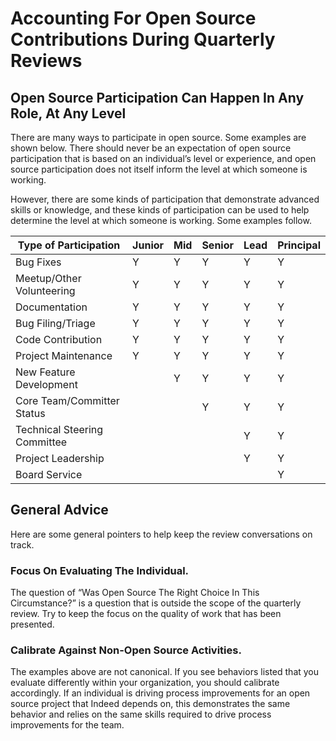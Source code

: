 # Accounting For Open Source Contributions During Quarterly Reviews

## Open Source Participation Can Happen In Any Role, At Any Level

There are many ways to participate in open source. Some examples are shown below. There should never be an expectation of open source participation that is based on an individual’s level or experience, and open source participation does not itself inform the level at which someone is working.

However, there are some kinds of participation that demonstrate advanced skills or knowledge, and these kinds of participation can be used to help determine the level at which someone is working. Some examples follow.



Type of Participation| Junior| Mid | Senior| Lead| Principal
---------------------| ------| ---| -------| ----| ---------| 
Bug Fixes | Y| Y | Y | Y | Y 
Meetup/Other Volunteering | Y| Y | Y | Y | Y 
Documentation | Y| Y | Y | Y | Y 
Bug Filing/Triage | Y| Y | Y | Y | Y 
Code Contribution| Y| Y | Y | Y | Y 
Project Maintenance | Y| Y | Y | Y | Y 
New Feature Development | | Y | Y | Y| Y| 
Core Team/Committer Status | | | Y | Y| Y| 
Technical Steering Committee | | | | Y| Y| 
Project Leadership | | | | Y| Y| 
Board Service | | | | | Y| 


## General Advice
Here are some general pointers to help keep the review conversations on track.

### Focus On Evaluating The Individual. 
The question of “Was Open Source The Right Choice In This Circumstance?” is a question that is outside the scope of the quarterly review. Try to keep the focus on the quality of work that has been presented.

### Calibrate Against Non-Open Source Activities. 

The examples above are not canonical. If you see behaviors listed that you evaluate differently within your organization, you should calibrate accordingly. If an individual is driving process improvements for an open source project that Indeed depends on, this demonstrates the same behavior and relies on the same skills required to drive process improvements for the team.
